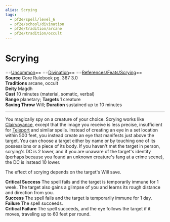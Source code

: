 ```yaml
---
alias: Scrying
tags:
  - pf2e/spell/level_6
  - pf2e/school/divination
  - pf2e/tradition/arcane
  - pf2e/tradition/occult
---
```


# Scrying

==[Uncommon](../../../Traits/Uncommon.md)== ==[Divination](../../../Traits/Divination.md)== ==[References/Feats/Scrying](References/Feats/Scrying)==  
__Source__ Core Rulebook pg. 367 3.0  
**Traditions** arcane, occult  
**Deity** Magdh  
**Cast** 10 minutes (material, somatic, verbal)  
**Range** planetary; **Targets** 1 creature  
**Saving Throw** Will; **Duration** sustained up to 10 minutes

---

You magically spy on a creature of your choice. Scrying works like [Clairvoyance](../Level%204/Clairvoyance.md), except that the image you receive is less precise, insufficient for [Teleport](Teleport.md) and similar spells. Instead of creating an eye in a set location within 500 feet, you instead create an eye that manifests just above the target. You can choose a target either by name or by touching one of its possessions or a piece of its body. If you haven't met the target in person, scrying's DC is 2 lower, and if you are unaware of the target's identity (perhaps because you found an unknown creature's fang at a crime scene), the DC is instead 10 lower.

The effect of scrying depends on the target's Will save.

**Critical Success** The spell fails and the target is temporarily immune for 1 week. The target also gains a glimpse of you and learns its rough distance and direction from you.  
**Success** The spell fails and the target is temporarily immune for 1 day.  
**Failure** The spell succeeds.  
**Critical Failure** The spell succeeds, and the eye follows the target if it moves, traveling up to 60 feet per round.
